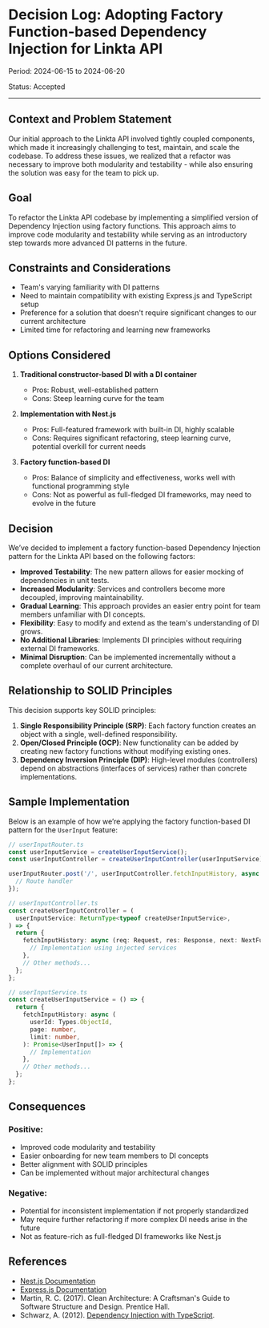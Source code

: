 # Decision Log: Adopting Factory Function-based Dependency Injection for Linkta API

Period: 2024-06-15 to 2024-06-20

Status: Accepted

***

## Context and Problem Statement

Our initial approach to the Linkta API involved tightly coupled components, which made it increasingly challenging to test, maintain, and scale the codebase. To address these issues, we realized that a refactor was necessary to improve both modularity and testability - while also ensuring the solution was easy for the team to pick up.

## Goal

To refactor the Linkta API codebase by implementing a simplified version of Dependency Injection using factory functions. This approach aims to improve code modularity and testability while serving as an introductory step towards more advanced DI patterns in the future.

## Constraints and Considerations

- Team's varying familiarity with DI patterns
- Need to maintain compatibility with existing Express.js and TypeScript setup
- Preference for a solution that doesn't require significant changes to our current architecture
- Limited time for refactoring and learning new frameworks

## Options Considered

1. **Traditional constructor-based DI with a DI container**
   - Pros: Robust, well-established pattern
   - Cons: Steep learning curve for the team

2. **Implementation with Nest.js**
   - Pros: Full-featured framework with built-in DI, highly scalable
   - Cons: Requires significant refactoring, steep learning curve, potential overkill for current needs

3. **Factory function-based DI**
   - Pros: Balance of simplicity and effectiveness, works well with functional programming style
   - Cons: Not as powerful as full-fledged DI frameworks, may need to evolve in the future

## Decision

We’ve decided to implement a factory function-based Dependency Injection pattern for the Linkta API based on the following factors:

- **Improved Testability**: The new pattern allows for easier mocking of dependencies in unit tests.
- **Increased Modularity**: Services and controllers become more decoupled, improving maintainability.
- **Gradual Learning**: This approach provides an easier entry point for team members unfamiliar with DI concepts.
- **Flexibility**: Easy to modify and extend as the team's understanding of DI grows.
- **No Additional Libraries**: Implements DI principles without requiring external DI frameworks.
- **Minimal Disruption**: Can be implemented incrementally without a complete overhaul of our current architecture.

## Relationship to SOLID Principles

This decision supports key SOLID principles:

1. **Single Responsibility Principle (SRP)**: Each factory function creates an object with a single, well-defined responsibility.
2. **Open/Closed Principle (OCP)**: New functionality can be added by creating new factory functions without modifying existing ones.
3. **Dependency Inversion Principle (DIP)**: High-level modules (controllers) depend on abstractions (interfaces of services) rather than concrete implementations.

## Sample Implementation

Below is an example of how we’re applying the factory function-based DI pattern for the `UserInput` feature:

```typescript
// userInputRouter.ts
const userInputService = createUserInputService();
const userInputController = createUserInputController(userInputService);

userInputRouter.post('/', userInputController.fetchInputHistory, async (_, res) => {
  // Route handler
});

// userInputController.ts
const createUserInputController = (
  userInputService: ReturnType<typeof createUserInputService>,
) => {
  return {
    fetchInputHistory: async (req: Request, res: Response, next: NextFunction) => {
      // Implementation using injected services
    },
    // Other methods...
  };
};

// userInputService.ts
const createUserInputService = () => {
  return {
    fetchInputHistory: async (
      userId: Types.ObjectId,
      page: number,
      limit: number,
    ): Promise<UserInput[]> => {
      // Implementation
    },
    // Other methods...
  };
};
```

## Consequences

### Positive:
- Improved code modularity and testability
- Easier onboarding for new team members to DI concepts
- Better alignment with SOLID principles
- Can be implemented without major architectural changes

### Negative:
- Potential for inconsistent implementation if not properly standardized
- May require further refactoring if more complex DI needs arise in the future
- Not as feature-rich as full-fledged DI frameworks like Nest.js

## References

- [Nest.js Documentation](https://docs.nestjs.com/)
- [Express.js Documentation](https://expressjs.com/)
- Martin, R. C. (2017). Clean Architecture: A Craftsman's Guide to Software Structure and Design. Prentice Hall.
- Schwarz, A. (2012). [Dependency Injection with TypeScript](https://nehalist.io/dependency-injection-in-typescript/).
